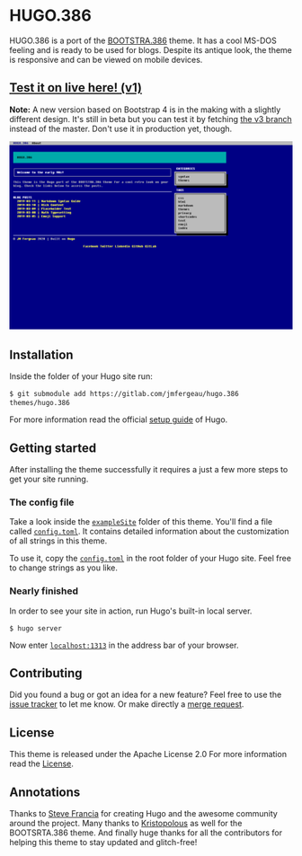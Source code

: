 # HUGO.386
HUGO.386 is a port of the [BOOTSTRA.386](//github.com/kristopolous/BOOTSTRA.386) theme. It has a cool MS-DOS feeling and is ready to be used for blogs. Despite its antique look, the theme is responsive and can be viewed on mobile devices.

## [Test it on live here! (v1)](//hugo386.netlify.app/)

**Note:** A new version based on Bootstrap 4 is in the making with a slightly different design. It's still in beta but you can test it by fetching [the v3 branch](https://gitlab.com/jmfergeau/hugo.386/-/tree/v3) instead of the master. Don't use it in production yet, though.

![Example of Hugo blog with the theme](images/screenshot.png)

## Installation
Inside the folder of your Hugo site run:

    $ git submodule add https://gitlab.com/jmfergeau/hugo.386 themes/hugo.386

For more information read the official [setup guide](//gohugo.io/overview/installing/) of Hugo.


## Getting started

After installing the theme successfully it requires a just a few more steps to get your site running.


### The config file

Take a look inside the [`exampleSite`](//gitlab.com/jmfergeau/hugo.386/tree/master/exampleSite) folder of this theme. You'll find a file called [`config.toml`](//gitlab.com/jmfergeau/hugo.386/blob/master/exampleSite/config.toml).
It contains detailed information about the customization of all strings in this theme. 

To use it, copy the [`config.toml`](//gitlab.com/jmfergeau/hugo.386/blob/master/exampleSite/config.toml) in the root folder of your Hugo site. Feel free to change strings as you like.


### Nearly finished

In order to see your site in action, run Hugo's built-in local server. 

    $ hugo server

Now enter [`localhost:1313`](http://localhost:1313) in the address bar of your browser.


## Contributing

Did you found a bug or got an idea for a new feature? Feel free to use the [issue tracker](//gitlab.com/jmfergeau/hugo.386/issues) to let me know. Or make directly a [merge request](//gitlab.com/jmfergeau/hugo.386/pulls).


## License

This theme is released under the Apache License 2.0 For more information read the [License](//github.com/digitalcraftsman/hugo-freelancer-theme/blob/master/LICENSE).


## Annotations

Thanks to [Steve Francia](//github.com/spf13) for creating Hugo and the awesome community around the project. Many thanks to [Kristopolous](//github.com/kristopolous) as well for the BOOTSRTA.386 theme. And finally huge thanks for all the contributors for helping this theme to stay updated and glitch-free!
